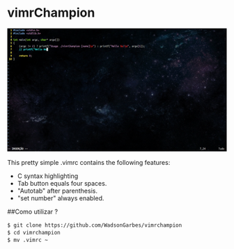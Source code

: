 # vimrChampion

![Screenshot](https://github.com/WadsonGarbes/vimrChampion/blob/master/image.png)

This pretty simple .vimrc contains the following features:

- C syntax highlighting 
- Tab button equals four spaces.
- "Autotab" after parenthesis.
- "set number" always enabled.

##Como utilizar ?

```bash
$ git clone https://github.com/WadsonGarbes/vimrchampion
$ cd vimrchampion
$ mv .vimrc ~ 
```

